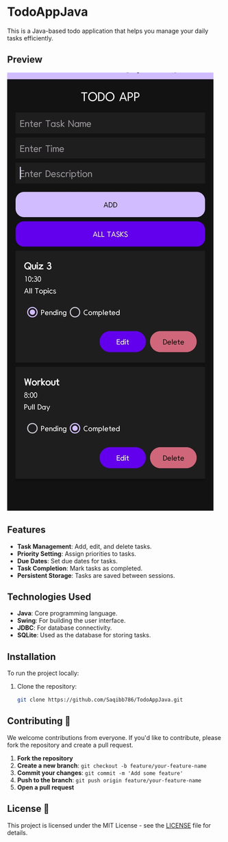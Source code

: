 # TodoAppJava

This is a Java-based todo application that helps you manage your daily tasks efficiently.

## Preview

![TodoAppJava Preview](./TodoAppJava-thumbnail.jpg)

## Features

- **Task Management**: Add, edit, and delete tasks.
- **Priority Setting**: Assign priorities to tasks.
- **Due Dates**: Set due dates for tasks.
- **Task Completion**: Mark tasks as completed.
- **Persistent Storage**: Tasks are saved between sessions.

## Technologies Used

- **Java**: Core programming language.
- **Swing**: For building the user interface.
- **JDBC**: For database connectivity.
- **SQLite**: Used as the database for storing tasks.

## Installation

To run the project locally:

1. Clone the repository:
   ```bash
   git clone https://github.com/Saqibb786/TodoAppJava.git
   ```

## Contributing 🤝

We welcome contributions from everyone. If you'd like to contribute, please fork the repository and create a pull request.

1. **Fork the repository**
2. **Create a new branch**: `git checkout -b feature/your-feature-name`
3. **Commit your changes**: `git commit -m 'Add some feature'`
4. **Push to the branch**: `git push origin feature/your-feature-name`
5. **Open a pull request**

## License 📄

This project is licensed under the MIT License - see the [LICENSE](LICENSE) file for details.

